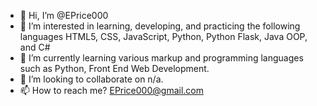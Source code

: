 - 👋 Hi, I’m @EPrice000
- 👀 I’m interested in  learning, developing, and practicing the following languages HTML5, CSS, JavaScript, Python, Python Flask, Java OOP, and C#
- 🌱 I’m currently learning various markup and programming languages such as Python, Front End Web Development.
- 💞️ I’m looking to collaborate on n/a.
- 📫 How to reach me? EPrice000@gmail.com

<!---
EPrice000/EPrice000 is a ✨ special ✨ repository because its `README.md` (this file) appears on your GitHub profile.
You can click the Preview link to take a look at your changes.
--->
